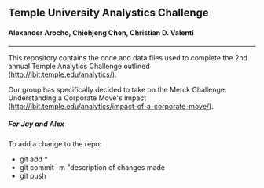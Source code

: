 ## Temple University Analystics Challenge
#### Alexander Arocho, Chiehjeng Chen, Christian D. Valenti
------

This repository contains the code and data files used to complete the 2nd annual Temple Analytics Challenge outlined (http://ibit.temple.edu/analytics/).

Our group has specifically decided to take on the Merck Challenge: Understanding a Corporate Move's Impact (http://ibit.temple.edu/analytics/impact-of-a-corporate-move/).

##### For Jay and Alex
To add a change to the repo:
- git add *
- git commit -m "description of changes made
- git push
